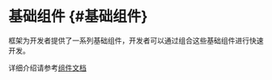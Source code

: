 # 基础组件 {#基础组件}

框架为开发者提供了一系列基础组件，开发者可以通过组合这些基础组件进行快速开发。

详细介绍请参考[组件文档](https://mp.weixin.qq.com/debug/wxadoc/dev/component/)

